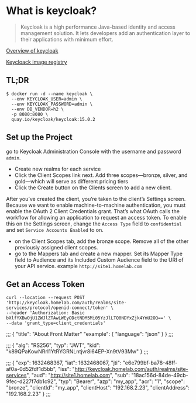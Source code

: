 # What is keycloak?

> Keycloak is a high performance Java-based identity and access management solution. It lets developers add an authentication layer to their applications with minimum effort.

[Overview of keycloak](https://www.keycloak.org)

[Keycloack image registry](https://quay.io/repository/keycloak/keycloak)

## TL;DR

```console
$ docker run -d --name keycloak \
  --env KEYCLOAK_USER=admin \
  --env KEYCLOAK_PASSWORD=admin \
  --env DB_VENDOR=h2 \
  -p 8080:8080 \
  quay.io/keycloak/keycloak:15.0.2
```

## Set up the Project

go to Keycloak Administration Console with the username and password `admin`.

- Create new realms for each service
- Click the Client Scopes link next. Add three scopes—bronze, silver, and gold—which will serve as different pricing tiers
- Click the Create button on the Clients screen to add a new client.  

After you’ve created the client, you’re taken to the client’s Settings screen. Because we want to enable machine-to-machine authentication, you must enable the OAuth 2 Client Credentials grant. That’s what OAuth calls the workflow for allowing an application to request an access token. To enable this on the Settings screen, change the `Access Type` field to `confidential` and set `Service Accounts Enabled` to on.

- on the Client Scopes tab, add the bronze scope. Remove all of the other previously assigned client scopes.
- go to the Mappers tab and create a new mapper. Set its Mapper Type field to Audience and its Included Custom Audience field to the URI of your API service. example `http://site1.homelab.com`

## Get an Access Token

```console
curl --location --request POST 'http://keycloak.homelab.com/auth/realms/site-services/protocol/openid-connect/token' \
--header 'Authorization: Basic bXlfYXBwOjU1ZWJlZTAwLWEyODctNDM5Mi05YzJlLTQ0NDYxZjk4YmU2OQ==' \
--data 'grant_type=client_credentials'
```

;;;
{
  "title": "About Front Matter"
  "example": {
    "language": "json"
  }
}
;;;

;;;
{
  "alg": "RS256",
  "typ": "JWT",
  "kid": "k89QPaKowNRrI1YtRYGRNLntjvr8i64EP-Xn9tV93Mw"
}
;;;

;;;
{
  "exp": 1632468367,
  "iat": 1632468067,
  "jti": "e6e799bf-ba78-48ff-af0a-0d52fdf1d5bb",
  "iss": "http://keycloak.homelab.com/auth/realms/site-services",
  "aud": "http://site1.homelab.com",
  "sub": "18ac156d-84de-49cb-9fec-d227f7db1c92",
  "typ": "Bearer",
  "azp": "my_app",
  "acr": "1",
  "scope": "bronze",
  "clientId": "my_app",
  "clientHost": "192.168.2.23",
  "clientAddress": "192.168.2.23"
}
;;;